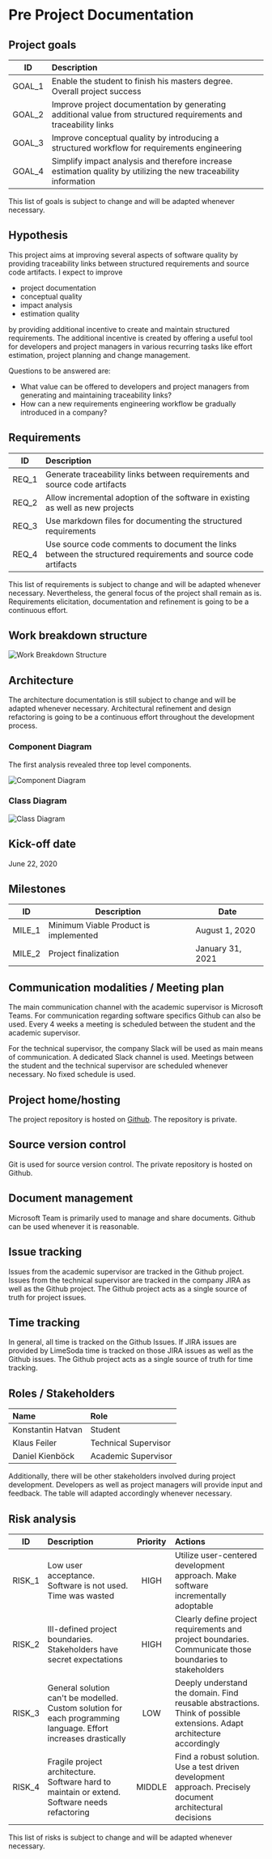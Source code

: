 # Pre Project Documentation

## Project goals
| ID     | Description                                                                                                      |
|:------:|:-----------------------------------------------------------------------------------------------------------------|
| GOAL_1 | Enable the student to finish his masters degree. Overall project success                                         |
| GOAL_2 | Improve project documentation by generating additional value from structured requirements and traceability links |
| GOAL_3 | Improve conceptual quality by introducing a structured workflow for requirements engineering                     |
| GOAL_4 | Simplify impact analysis and therefore increase estimation quality by utilizing the new traceability information |

This list of goals is subject to change and will be adapted whenever necessary.

## Hypothesis
This project aims at improving several aspects of software quality by providing traceability links between structured requirements and source code artifacts.
I expect to improve
- project documentation
- conceptual quality
- impact analysis
- estimation quality

by providing additional incentive to create and maintain structured requirements.
The additional incentive is created by offering a useful tool for developers and project managers in various recurring tasks like effort estimation, project planning and change management.

Questions to be answered are:
- What value can be offered to developers and project managers from generating and maintaining traceability links?
- How can a new requirements engineering workflow be gradually introduced in a company?

<div class="page-break"></div>

## Requirements
| ID    | Description                                                                                                  |
|:-----:|:-------------------------------------------------------------------------------------------------------------|
| REQ_1 | Generate traceability links between requirements and source code artifacts                                   |
| REQ_2 | Allow incremental adoption of the software in existing as well as new projects                               |
| REQ_3 | Use markdown files for documenting the structured requirements                                               |
| REQ_4 | Use source code comments to document the links between the structured requirements and source code artifacts |

This list of requirements is subject to change and will be adapted whenever necessary.
Nevertheless, the general focus of the project shall remain as is.
Requirements elicitation, documentation and refinement is going to be a continuous effort.

## Work breakdown structure
![Work Breakdown Structure](WBS.png)

<div class="page-break"></div>

## Architecture
The architecture documentation is still subject to change and will be adapted whenever necessary.
Architectural refinement and design refactoring is going to be a continuous effort throughout the development process.

### Component Diagram
The first analysis revealed three top level components.

![Component Diagram](component.svg)

### Class Diagram
![Class Diagram](class.svg)

<div class="page-break"></div>

## Kick-off date
June 22, 2020

## Milestones
| ID     | Description                           | Date             |
|:------:|---------------------------------------|------------------|
| MILE_1 | Minimum Viable Product is implemented | August 1, 2020   |
| MILE_2 | Project finalization                  | January 31, 2021 |

## Communication modalities / Meeting plan
The main communication channel with the academic supervisor is Microsoft Teams.
For communication regarding software specifics Github can also be used.
Every 4 weeks a meeting is scheduled between the student and the academic supervisor.  

For the technical supervisor, the company Slack will be used as main means of communication.
A dedicated Slack channel is used.
Meetings between the student and the technical supervisor are scheduled whenever necessary.
No fixed schedule is used.

## Project home/hosting
The project repository is hosted on [Github](https://github.com/konstantin-hatvan/traceability-tool/).
The repository is private.

## Source version control
Git is used for source version control.
The private repository is hosted on Github.

## Document management
Microsoft Team is primarily used to manage and share documents.
Github can be used whenever it is reasonable.

## Issue tracking
Issues from the academic supervisor are tracked in the Github project.
Issues from the technical supervisor are tracked in the company JIRA as well as the Github project.
The Github project acts as a single source of truth for project issues.

<div class="page-break"></div>

## Time tracking
In general, all time is tracked on the Github Issues.
If JIRA issues are provided by LimeSoda time is tracked on those JIRA issues as well as the Github issues.
The Github project acts as a single source of truth for time tracking.

## Roles / Stakeholders
| Name              | Role                 |
|:------------------|:---------------------|
| Konstantin Hatvan | Student              |
| Klaus Feiler      | Technical Supervisor |
| Daniel Kienböck   | Academic Supervisor  |

Additionally, there will be other stakeholders involved during project development.
Developers as well as project managers will provide input and feedback.
The table will adapted accordingly whenever necessary.

<div class="page-break"></div>

## Risk analysis
| ID     | Description                                                                                                     | Priority | Actions                                                                                                                |
|:------:|:----------------------------------------------------------------------------------------------------------------|:--------:|:-----------------------------------------------------------------------------------------------------------------------|
| RISK_1 | Low user acceptance. Software is not used. Time was wasted                                                      | HIGH     | Utilize user-centered development approach. Make software incrementally adoptable                                      |
| RISK_2 | Ill-defined project boundaries. Stakeholders have secret expectations                                           | HIGH     | Clearly define project requirements and project boundaries. Communicate those boundaries to stakeholders               |
| RISK_3 | General solution can't be modelled. Custom solution for each programming language. Effort increases drastically | LOW      | Deeply understand the domain. Find reusable abstractions. Think of possible extensions. Adapt architecture accordingly |
| RISK_4 | Fragile project architecture. Software hard to maintain or extend. Software needs refactoring                   | MIDDLE   | Find a robust solution. Use a test driven development approach. Precisely document architectural decisions             |

This list of risks is subject to change and will be adapted whenever necessary.
